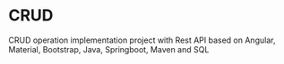 # CRUD
CRUD operation implementation project with Rest API based on Angular, Material, Bootstrap, Java, Springboot, Maven and SQL
